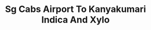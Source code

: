 ---
title: "Sg Cabs Airport To Kanyakumari Indica And Xylo"
url: /trivandrum/sg-cabs-airport-to-kanyakumari-indica-and-xylo/
shop: travel agency
---
